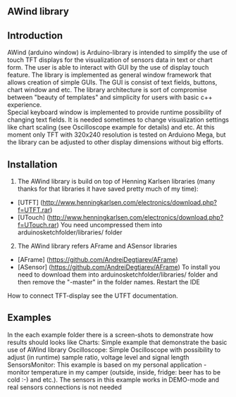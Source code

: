 AWind library
-------------
Introduction
------------
AWind (arduino window) is Arduino-library is intended to simplify the use of touch TFT displays for the visualization of sensors data in text or chart form. The user is able to interact with GUI by the use of display touch feature. 
The library is implemented as general window framework that allows creation of simple GUIs. The GUI is consist of text fields, buttons, chart window and etc.
The library architecture is sort of compromise between "beauty of templates" and simplicity for users with basic c++ experience.    
Special keyboard window is implemented to provide runtime possibility of changing text fields. It is  needed sometimes to change visualization settings like chart scaling (see Oscilloscope example for details) and etc.
At this moment only TFT with 320x240 resolution is tested on Arduiono Mega, but the library can be adjusted to other display dimensions without big efforts.

Installation
------------
1. The AWind library is build on top of Henning Karlsen libraries (many thanks for that libraries it have saved pretty much of my time): 
* [UTFT] (http://www.henningkarlsen.com/electronics/download.php?f=UTFT.rar)
* [UTouch] (http://www.henningkarlsen.com/electronics/download.php?f=UTouch.rar)
You need uncompressed them into  arduinosketchfolder/libraries/ folder
2. The AWind library refers AFrame and ASensor libraries
* [AFrame] (https://github.com/AndreiDegtiarev/AFrame)
* [ASensor] (https://github.com/AndreiDegtiarev/AFrame)
To install you need to download them into arduinosketchfolder/libraries/ folder and then remove the "-master" in the folder names.
Restart the IDE

How to connect TFT-display see the UTFT documentation.


Examples
--------
In the each example folder there is a screen-shots to demonstrate how results should looks like
Charts: Simple example that demonstrate the basic use of AWind library 
Oscilloscope: Simple Oscilloscope with possibility to adjust (in runtime) sample ratio, voltage level and signal length
SensorsMonitor: This example is based on my personal application - monitor temperature in my camper (outside, inside, fridge: beer has to be cold :-) and etc.). The sensors in this example works in DEMO-mode and real sensors connections is not needed